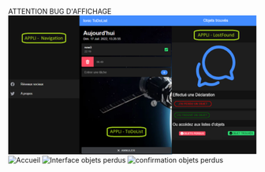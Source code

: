 ATTENTION BUG D'AFFICHAGE 
![appli-ionic](https://raw.githubusercontent.com/codeuronline/appli-ionic/master/first.png)
![Accueil](https://raw.githubusercontent.com/codeuronline/appli-ionic/blob/master/ionicfoundlost/foundlost/image_interface/acceuil.png)
![Interface objets perdus](https://raw.githubusercontent.com/codeuronline/appli-ionic/blob/master/ionicfoundlost/foundlost/image_interface/interfacePerdu.png)
![confirmation objets perdus](https://raw.githubusercontent.com/codeuronline/appli-ionic/blob/master/ionicfoundlost/foundlost/image_interface/confirmationPerdu.png)
